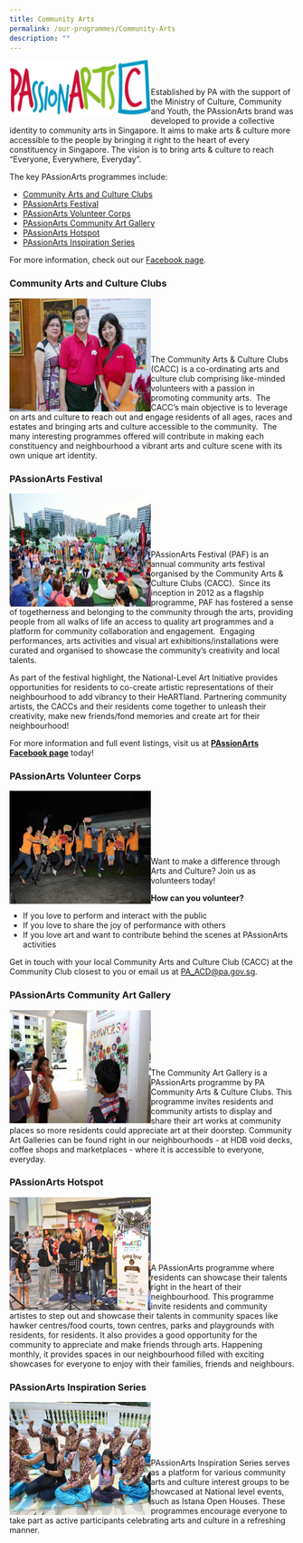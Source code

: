 ```yaml
---
title: Community Arts
permalink: /our-programmes/Community-Arts
description: ""
---
```

<img style="height:100px;width:250px" align="left" src="/images/Our%20Programmes/commarts-logo.png"><br><br>

Established by PA with the support of the Ministry of Culture, Community and Youth, the PAssionArts brand was developed to provide a collective identity to community arts in Singapore. It aims to make arts & culture more accessible to the people by bringing it right to the heart of every constituency in Singapore. The vision is to bring arts & culture to reach “Everyone, Everywhere, Everyday”.

The key PAssionArts programmes include:
* <a href="#Community_Arts">Community Arts and Culture Clubs</a>
* <a href="#Passion_Arts">PAssionArts Festival</a>
* <a href="#PassionArts_volunteer">PAssionArts Volunteer Corps</a>
*  <a href="#Passion_Community">PAssionArts Community Art Gallery</a>
* <a href="#Passion_Hotspot">PAssionArts Hotspot</a>
* <a href="#Passion_Inspi">PAssionArts Inspiration Series</a>

For more information, check out our [Facebook page](http://www.facebook.com/PAssionArtsSG).

<a id="Community_Arts"></a>
### Community Arts and Culture Clubs
<img style="height:200px;width:250px"  align="left" src="/images/Our%20Programmes/commarts-cacc.jpg"><br><br><br><br><br>

The Community Arts & Culture Clubs (CACC) is a co-ordinating arts and culture club comprising like-minded volunteers with a passion in promoting community arts.  The CACC’s main objective is to leverage on arts and culture to reach out and engage residents of all ages, races and estates and bringing arts and culture accessible to the community.  The many interesting programmes offered will contribute in making each constituency and neighbourhood a vibrant arts and culture scene with its own unique art identity.

<a id="Passion_Arts"></a>
### PAssionArts Festival

<img style="height:200px;width:250px"  align="left" src="/images/Our%20Programmes/commmart-paf.jpeg"><br><br><br><br><br>

PAssionArts Festival (PAF) is an annual community arts festival organised by the Community Arts & Culture Clubs (CACC).  Since its inception in 2012 as a flagship programme, PAF has fostered a sense of togetherness and belonging to the community through the arts, providing people from all walks of life an access to quality art programmes and a platform for community collaboration and engagement.  Engaging performances, arts activities and visual art exhibitions/installations were curated and organised to showcase the community’s creativity and local talents.

As part of the festival highlight, the National-Level Art Initiative provides opportunities for residents to co-create artistic representations of their neighbourhood to add vibrancy to their HeARTland. Partnering community artists, the CACCs and their residents come together to unleash their creativity, make new friends/fond memories and create art for their neighbourhood!

For more information and full event listings, visit us at **[PAssionArts Facebook page](https://www.facebook.com/PAssionArtsSG)** today!

<a id="PassionArts_volunteer"></a>
### PAssionArts Volunteer Corps
<img style="height:200px;width:250px"  align="left" src="/images/Our%20Programmes/commarts-volunteer.jpg"><br><br><br><br><br><br>

Want to make a difference through Arts and Culture? Join us as volunteers today!  
  
**How can you volunteer?**

*   If you love to perform and interact with the public
*   If you love to share the joy of performance with others
*   If you love art and want to contribute behind the scenes at PAssionArts activities

Get in touch with your local Community Arts and Culture Club (CACC) at the Community Club closest to you or email us at [PA\_ACD@pa.gov.sg](mailto:PA_ACD@pa.gov.sg).

<a id="Passion_Community"></a>
### PAssionArts Community Art Gallery

<img style="height:200px;width:250px"  align="left" src="/images/Our%20Programmes/commarts-gallery.jpg"><br><br><br><br><br><br>
The Community Art Gallery is a PAssionArts programme by PA Community Arts & Culture Clubs. This programme invites residents and community artists to display and share their art works at community places so more residents could appreciate art at their doorstep. Community Art Galleries can be found right in our neighbourhoods - at HDB void decks, coffee shops and marketplaces - where it is accessible to everyone, everyday.

<a id="Passion_Hotspot"></a>
### PAssionArts Hotspot
<img style="height:200px;width:250px"  align="left" src="/images/Our%20Programmes/commarts-hotspots.jpg"><br><br><br><br><br><br>

A PAssionArts programme where residents can showcase their talents right in the heart of their neighbourhood. This programme invite residents and community artistes to step out and showcase their talents in community spaces like hawker centres/food courts, town centres, parks and playgrounds with residents, for residents. It also provides a good opportunity for the community to appreciate and make friends through arts. Happening monthly, it provides spaces in our neighbourhood filled with exciting showcases for everyone to enjoy with their families, friends and neighbours.


<a id="Passion_Inspi"></a>
### PAssionArts Inspiration Series

<img style="height:200px;width:250px"  align="left" src="/images/Our%20Programmes/commart-inspiration.jpg"><br><br><br><br><br>

PAssionArts Inspiration Series serves as a platform for various community arts and culture interest groups to be showcased at National level events, such as Istana Open Houses. These programmes encourage everyone to take part as active participants celebrating arts and culture in a refreshing manner.